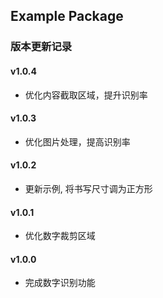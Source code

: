 ## Example Package

### 版本更新记录
#### v1.0.4
- 优化内容截取区域，提升识别率
  
#### v1.0.3
- 优化图片处理，提高识别率

#### v1.0.2
- 更新示例, 将书写尺寸调为正方形
  
#### v1.0.1
- 优化数字裁剪区域
  
#### v1.0.0
- 完成数字识别功能
  
